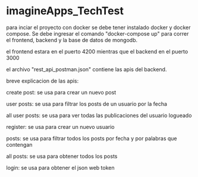 # imagineApps_TechTest

para inciar el proyecto con docker se debe tener instalado docker y docker compose. Se debe ingresar el comando "docker-compose up" para correr el frontend, backend y la base de datos de mongodb.

el frontend estara en el puerto 4200 mientras que el backend en el puerto 3000

el archivo "rest_api_postman.json" contiene las apis del backend.

breve explicacion de las apis:

create post: se usa para crear un nuevo post

user posts: se usa para filtrar los posts de un usuario por la fecha

all user posts: se usa para ver todas las publicaciones del usuario logueado

register: se usa para crear un nuevo usuario

posts: se usa para filtrar todos los posts por fecha y por palabras que contengan

all posts: se usa para obtener todos los posts

login: se usa para obtener el json web token